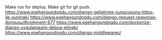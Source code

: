 Make run for deploy.
Make git for git push.
https://www.egehangundogdu.com/django-gelistirme-sunucusunu-https-ile-sunmak/
https://www.egehangundogdu.com/django-request-response-dongusu/#comment-677
https://www.egehangundogdu.com/dockerize-django-uygulamasini-debug-etmek/
https://www.egehangundogdu.com/django-middlewares/

